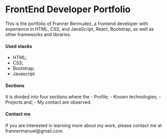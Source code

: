 # FrontEnd Developer Portfolio

<p>
This is the portfolio of Franner Bermudez, a frontend developer with experience in HTML, CSS, and JavaScript, React, Bootstrap, as well as other frameworks and libraries.
</p>

 #### Used stacks
 
- HTML;
- CSS;
- Bootstrap;
- Javascript

#### Sections

<p> 
It is divided into four sections where the 
- Profile; 
- Known technologies; 
- Projects and;
- My contact are observed.
</p>
  
#### Contact me
 
<p>
  If you are interested in learning more about my work, please contact me at frannermanuel@gmail.com.
</p>
